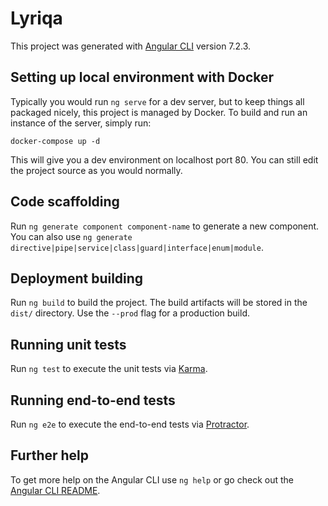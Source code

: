 # Lyriqa

This project was generated with [Angular CLI](https://github.com/angular/angular-cli) version 7.2.3.

## Setting up local environment with Docker

Typically you would run `ng serve` for a dev server, but to keep things all packaged nicely, this project is managed by Docker. To build and run an instance of the server, simply run:

`docker-compose up -d`

This will give you a dev environment on localhost port 80. You can still edit the project source as you would normally.

## Code scaffolding

Run `ng generate component component-name` to generate a new component. You can also use `ng generate directive|pipe|service|class|guard|interface|enum|module`.

## Deployment building

Run `ng build` to build the project. The build artifacts will be stored in the `dist/` directory. Use the `--prod` flag for a production build.

## Running unit tests

Run `ng test` to execute the unit tests via [Karma](https://karma-runner.github.io).

## Running end-to-end tests

Run `ng e2e` to execute the end-to-end tests via [Protractor](http://www.protractortest.org/).

## Further help

To get more help on the Angular CLI use `ng help` or go check out the [Angular CLI README](https://github.com/angular/angular-cli/blob/master/README.md).
